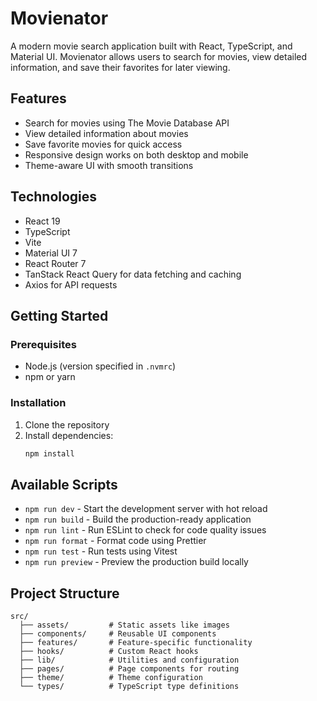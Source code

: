 # Movienator

A modern movie search application built with React, TypeScript, and Material UI. Movienator allows users to search for movies, view detailed information, and save their favorites for later viewing.

## Features

- Search for movies using The Movie Database API
- View detailed information about movies
- Save favorite movies for quick access
- Responsive design works on both desktop and mobile
- Theme-aware UI with smooth transitions

## Technologies

- React 19
- TypeScript
- Vite
- Material UI 7
- React Router 7
- TanStack React Query for data fetching and caching
- Axios for API requests

## Getting Started

### Prerequisites

- Node.js (version specified in `.nvmrc`)
- npm or yarn

### Installation

1. Clone the repository
2. Install dependencies:
   ```bash
   npm install
   ```

## Available Scripts

- `npm run dev` - Start the development server with hot reload
- `npm run build` - Build the production-ready application
- `npm run lint` - Run ESLint to check for code quality issues
- `npm run format` - Format code using Prettier
- `npm run test` - Run tests using Vitest
- `npm run preview` - Preview the production build locally

## Project Structure

```
src/
  ├── assets/         # Static assets like images
  ├── components/     # Reusable UI components
  ├── features/       # Feature-specific functionality
  ├── hooks/          # Custom React hooks
  ├── lib/            # Utilities and configuration
  ├── pages/          # Page components for routing
  ├── theme/          # Theme configuration
  └── types/          # TypeScript type definitions
```
